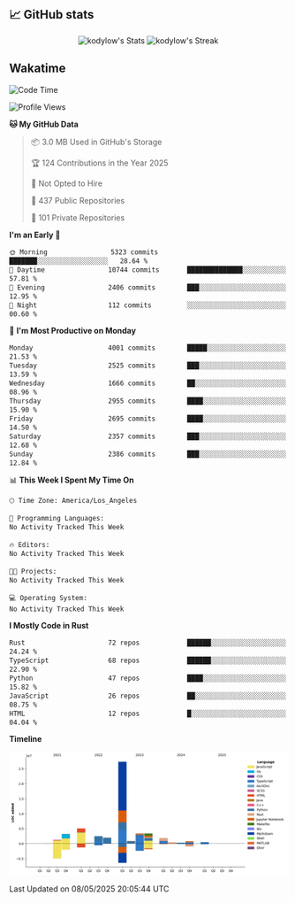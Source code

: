 ## 📈 GitHub stats
<!--START_SECTION:github-->
<div class="badges-githubstats">
  <p align="center">
    <img src="https://github-readme-stats.vercel.app/api?username=kodylow&theme=tokyonight&show_icons=true&hide_border=true&count_private=true" alt="kodylow's Stats" height="165">
    <img src="https://github-readme-streak-stats.herokuapp.com/?user=kodylow&theme=tokyonight&hide_border=true" alt="kodylow's Streak" height="165">
  </p>
</div>
<!--END_SECTION:github-->

## Wakatime 
<!--START_SECTION:waka-->
![Code Time](http://img.shields.io/badge/Code%20Time-1%2C294%20hrs%2031%20mins-blue)

![Profile Views](http://img.shields.io/badge/Profile%20Views-0-blue)

**🐱 My GitHub Data** 

> 📦 3.0 MB Used in GitHub's Storage 
 > 
> 🏆 124 Contributions in the Year 2025
 > 
> 🚫 Not Opted to Hire
 > 
> 📜 437 Public Repositories 
 > 
> 🔑 101 Private Repositories 
 > 
**I'm an Early 🐤** 

```text
🌞 Morning                5323 commits        ███████░░░░░░░░░░░░░░░░░░   28.64 % 
🌆 Daytime                10744 commits       ██████████████░░░░░░░░░░░   57.81 % 
🌃 Evening                2406 commits        ███░░░░░░░░░░░░░░░░░░░░░░   12.95 % 
🌙 Night                  112 commits         ░░░░░░░░░░░░░░░░░░░░░░░░░   00.60 % 
```
📅 **I'm Most Productive on Monday** 

```text
Monday                   4001 commits        █████░░░░░░░░░░░░░░░░░░░░   21.53 % 
Tuesday                  2525 commits        ███░░░░░░░░░░░░░░░░░░░░░░   13.59 % 
Wednesday                1666 commits        ██░░░░░░░░░░░░░░░░░░░░░░░   08.96 % 
Thursday                 2955 commits        ████░░░░░░░░░░░░░░░░░░░░░   15.90 % 
Friday                   2695 commits        ████░░░░░░░░░░░░░░░░░░░░░   14.50 % 
Saturday                 2357 commits        ███░░░░░░░░░░░░░░░░░░░░░░   12.68 % 
Sunday                   2386 commits        ███░░░░░░░░░░░░░░░░░░░░░░   12.84 % 
```


📊 **This Week I Spent My Time On** 

```text
🕑︎ Time Zone: America/Los_Angeles

💬 Programming Languages: 
No Activity Tracked This Week

🔥 Editors: 
No Activity Tracked This Week

🐱‍💻 Projects: 
No Activity Tracked This Week

💻 Operating System: 
No Activity Tracked This Week
```

**I Mostly Code in Rust** 

```text
Rust                     72 repos            ██████░░░░░░░░░░░░░░░░░░░   24.24 % 
TypeScript               68 repos            ██████░░░░░░░░░░░░░░░░░░░   22.90 % 
Python                   47 repos            ████░░░░░░░░░░░░░░░░░░░░░   15.82 % 
JavaScript               26 repos            ██░░░░░░░░░░░░░░░░░░░░░░░   08.75 % 
HTML                     12 repos            █░░░░░░░░░░░░░░░░░░░░░░░░   04.04 % 
```



**Timeline**

![Lines of Code chart](https://raw.githubusercontent.com/Kodylow/Kodylow/master/assets/bar_graph.png)


 Last Updated on 08/05/2025 20:05:44 UTC
<!--END_SECTION:waka-->
